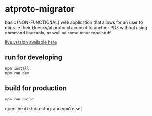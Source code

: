 # atproto-migrator
basic (NON-FUNCTIONAL) web application that allows for an user to migrate their bluesky/at protocol account to another PDS without using command line tools, as well as some other repo stuff

[live version available here](https://atproto-migrator.pages.dev)

## run for developing

```bash
npm install
npm run dev
```

## build for production

```bash
npm run build
```

open the `dist` directory and you're set